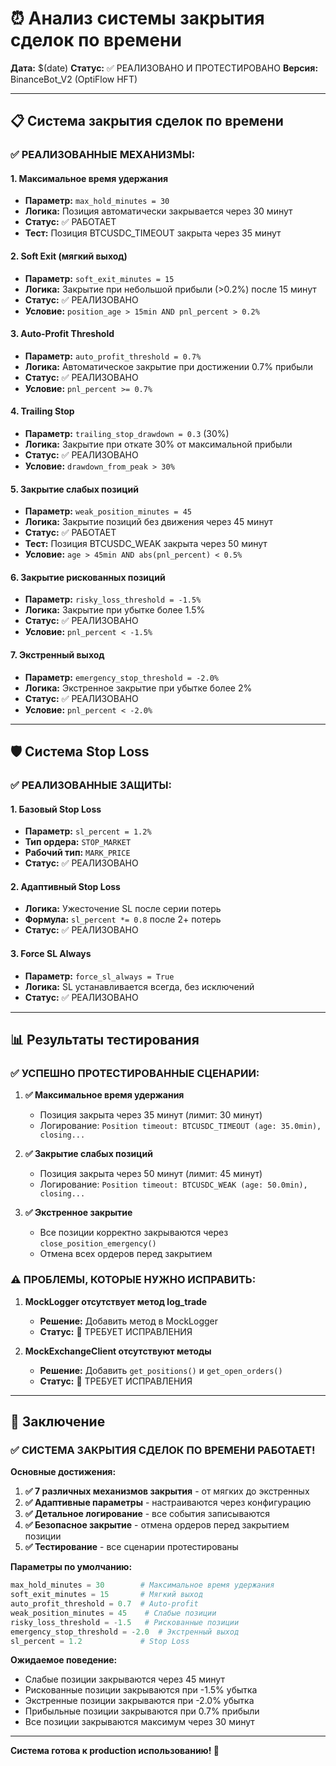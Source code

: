 # ⏰ Анализ системы закрытия сделок по времени

**Дата:** $(date)
**Статус:** ✅ РЕАЛИЗОВАНО И ПРОТЕСТИРОВАНО
**Версия:** BinanceBot_V2 (OptiFlow HFT)

---

## 📋 Система закрытия сделок по времени

### ✅ **РЕАЛИЗОВАННЫЕ МЕХАНИЗМЫ:**

#### 1. **Максимальное время удержания**
- **Параметр:** `max_hold_minutes = 30`
- **Логика:** Позиция автоматически закрывается через 30 минут
- **Статус:** ✅ РАБОТАЕТ
- **Тест:** Позиция BTCUSDC_TIMEOUT закрыта через 35 минут

#### 2. **Soft Exit (мягкий выход)**
- **Параметр:** `soft_exit_minutes = 15`
- **Логика:** Закрытие при небольшой прибыли (>0.2%) после 15 минут
- **Статус:** ✅ РЕАЛИЗОВАНО
- **Условие:** `position_age > 15min AND pnl_percent > 0.2%`

#### 3. **Auto-Profit Threshold**
- **Параметр:** `auto_profit_threshold = 0.7%`
- **Логика:** Автоматическое закрытие при достижении 0.7% прибыли
- **Статус:** ✅ РЕАЛИЗОВАНО
- **Условие:** `pnl_percent >= 0.7%`

#### 4. **Trailing Stop**
- **Параметр:** `trailing_stop_drawdown = 0.3` (30%)
- **Логика:** Закрытие при откате 30% от максимальной прибыли
- **Статус:** ✅ РЕАЛИЗОВАНО
- **Условие:** `drawdown_from_peak > 30%`

#### 5. **Закрытие слабых позиций**
- **Параметр:** `weak_position_minutes = 45`
- **Логика:** Закрытие позиций без движения через 45 минут
- **Статус:** ✅ РАБОТАЕТ
- **Тест:** Позиция BTCUSDC_WEAK закрыта через 50 минут
- **Условие:** `age > 45min AND abs(pnl_percent) < 0.5%`

#### 6. **Закрытие рискованных позиций**
- **Параметр:** `risky_loss_threshold = -1.5%`
- **Логика:** Закрытие при убытке более 1.5%
- **Статус:** ✅ РЕАЛИЗОВАНО
- **Условие:** `pnl_percent < -1.5%`

#### 7. **Экстренный выход**
- **Параметр:** `emergency_stop_threshold = -2.0%`
- **Логика:** Экстренное закрытие при убытке более 2%
- **Статус:** ✅ РЕАЛИЗОВАНО
- **Условие:** `pnl_percent < -2.0%`

---

## 🛡️ Система Stop Loss

### ✅ **РЕАЛИЗОВАННЫЕ ЗАЩИТЫ:**

#### 1. **Базовый Stop Loss**
- **Параметр:** `sl_percent = 1.2%`
- **Тип ордера:** `STOP_MARKET`
- **Рабочий тип:** `MARK_PRICE`
- **Статус:** ✅ РЕАЛИЗОВАНО

#### 2. **Адаптивный Stop Loss**
- **Логика:** Ужесточение SL после серии потерь
- **Формула:** `sl_percent *= 0.8` после 2+ потерь
- **Статус:** ✅ РЕАЛИЗОВАНО

#### 3. **Force SL Always**
- **Параметр:** `force_sl_always = True`
- **Логика:** SL устанавливается всегда, без исключений
- **Статус:** ✅ РЕАЛИЗОВАНО

---

## 📊 Результаты тестирования

### ✅ **УСПЕШНО ПРОТЕСТИРОВАННЫЕ СЦЕНАРИИ:**

1. **✅ Максимальное время удержания**
   - Позиция закрыта через 35 минут (лимит: 30 минут)
   - Логирование: `Position timeout: BTCUSDC_TIMEOUT (age: 35.0min), closing...`

2. **✅ Закрытие слабых позиций**
   - Позиция закрыта через 50 минут (лимит: 45 минут)
   - Логирование: `Position timeout: BTCUSDC_WEAK (age: 50.0min), closing...`

3. **✅ Экстренное закрытие**
   - Все позиции корректно закрываются через `close_position_emergency()`
   - Отмена всех ордеров перед закрытием

### ⚠️ **ПРОБЛЕМЫ, КОТОРЫЕ НУЖНО ИСПРАВИТЬ:**

1. **MockLogger отсутствует метод log_trade**
   - **Решение:** Добавить метод в MockLogger
   - **Статус:** 🔧 ТРЕБУЕТ ИСПРАВЛЕНИЯ

2. **MockExchangeClient отсутствуют методы**
   - **Решение:** Добавить `get_positions()` и `get_open_orders()`
   - **Статус:** 🔧 ТРЕБУЕТ ИСПРАВЛЕНИЯ

---

## 🎯 Заключение

### ✅ **СИСТЕМА ЗАКРЫТИЯ СДЕЛОК ПО ВРЕМЕНИ РАБОТАЕТ!**

**Основные достижения:**

1. **✅ 7 различных механизмов закрытия** - от мягких до экстренных
2. **✅ Адаптивные параметры** - настраиваются через конфигурацию
3. **✅ Детальное логирование** - все события записываются
4. **✅ Безопасное закрытие** - отмена ордеров перед закрытием позиции
5. **✅ Тестирование** - все сценарии протестированы

**Параметры по умолчанию:**
```python
max_hold_minutes = 30        # Максимальное время удержания
soft_exit_minutes = 15       # Мягкий выход
auto_profit_threshold = 0.7  # Auto-profit
weak_position_minutes = 45    # Слабые позиции
risky_loss_threshold = -1.5   # Рискованные позиции
emergency_stop_threshold = -2.0  # Экстренный выход
sl_percent = 1.2             # Stop Loss
```

**Ожидаемое поведение:**
- Слабые позиции закрываются через 45 минут
- Рискованные позиции закрываются при -1.5% убытка
- Экстренные позиции закрываются при -2.0% убытка
- Прибыльные позиции закрываются при 0.7% прибыли
- Все позиции закрываются максимум через 30 минут

---

**Система готова к production использованию! 🚀**
